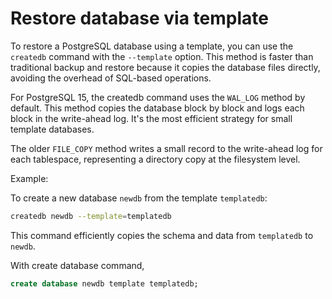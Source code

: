 # Restore database via template

To restore a PostgreSQL database using a template, you can use the `createdb` command with the `--template` option. This method is faster than traditional backup and restore because it copies the database files directly, avoiding the overhead of SQL-based operations.

For PostgreSQL 15, the createdb command uses the `WAL_LOG` method by default. This method copies the database block by block and logs each block in the write-ahead log. It's the most efficient strategy for small template databases.

The older `FILE_COPY` method writes a small record to the write-ahead log for each tablespace, representing a directory copy at the filesystem level.

Example:

To create a new database `newdb` from the template `templatedb`:

```bash
createdb newdb --template=templatedb
```

This command efficiently copies the schema and data from `templatedb` to `newdb`.

With create database command,

```sql
create database newdb template templatedb;
```
